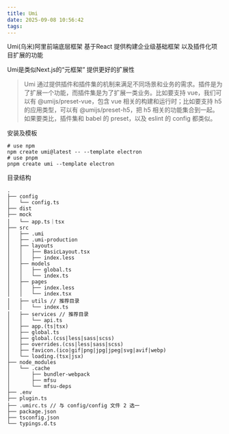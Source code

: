 ```yaml
---
title: Umi
date: 2025-09-08 10:56:42
tags:
---
```

Umi(乌米)阿里前端底层框架 基于React 提供构建企业级基础框架 以及插件化项目扩展的功能

Umi是类似Next.js的“元框架” 提供更好的扩展性

> Umi 通过提供插件和插件集的机制来满足不同场景和业务的需求。插件是为了扩展一个功能，而插件集是为了扩展一类业务。比如要支持 vue，我们可以有 @umijs/preset-vue，包含 vue 相关的构建和运行时；比如要支持 h5 的应用类型，可以有 @umijs/preset-h5，把 h5 相关的功能集合到一起。如果要类比，插件集和 babel 的 preset，以及 eslint 的 config 都类似。

安装及模板
```
# use npm
npm create umi@latest -- --template electron
# use pnpm
pnpm create umi --template electron
```

目录结构
```
.
├── config
│   └── config.ts
├── dist
├── mock
│   └── app.ts｜tsx
├── src
│   ├── .umi
│   ├── .umi-production
│   ├── layouts
│   │   ├── BasicLayout.tsx
│   │   ├── index.less
│   ├── models
│   │   ├── global.ts
│   │   └── index.ts
│   ├── pages
│   │   ├── index.less
│   │   └── index.tsx
│   ├── utils // 推荐目录
│   │   └── index.ts
│   ├── services // 推荐目录
│   │   └── api.ts
│   ├── app.(ts|tsx)
│   ├── global.ts
│   ├── global.(css|less|sass|scss)
│   ├── overrides.(css|less|sass|scss)
│   ├── favicon.(ico|gif|png|jpg|jpeg|svg|avif|webp)
│   └── loading.(tsx|jsx)
├── node_modules
│   └── .cache
│       ├── bundler-webpack
│       ├── mfsu
│       └── mfsu-deps
├── .env
├── plugin.ts 
├── .umirc.ts // 与 config/config 文件 2 选一
├── package.json
├── tsconfig.json
└── typings.d.ts
```